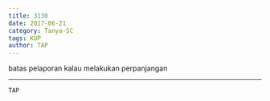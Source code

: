 ```yaml
---
title: 3130
date: 2017-06-21
category: Tanya-SC
tags: KUP
author: TAP
---
```


batas pelaporan kalau melakukan perpanjangan

---



`TAP`
